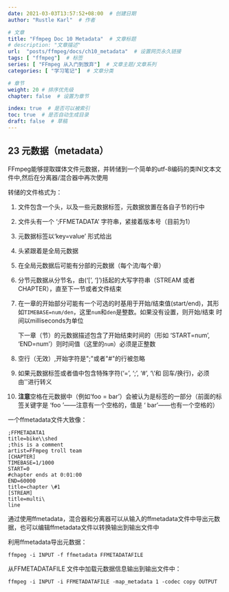 ```yaml
---
date: 2021-03-03T13:57:52+08:00  # 创建日期
author: "Rustle Karl"  # 作者

# 文章
title: "Ffmpeg Doc 10 Metadata"  # 文章标题
# description: "文章描述"
url:  "posts/ffmpeg/docs/ch10_metadata"  # 设置网页永久链接
tags: [ "ffmpeg"]  # 标签
series: [ "FFmpeg 从入门到放弃"]  # 文章主题/文章系列
categories: [ "学习笔记"]  # 文章分类

# 章节
weight: 20 # 排序优先级
chapter: false  # 设置为章节

index: true  # 是否可以被索引
toc: true  # 是否自动生成目录
draft: false  # 草稿
---
```


## 23 元数据（metadata）
FFmpeg能够提取媒体文件元数据，并转储到一个简单的utf-8编码的类INI文本文件中,然后在分离器/混合器中再次使用

转储的文件格式为：

1. 文件包含一个头，以及一些元数据标签，元数据放置在各自子节的行中
2. 文件头有一个 ‘;FFMETADATA’ 字符串，紧接着版本号（目前为1）
3. 元数据标签以‘key=value’ 形式给出
4. 头紧跟着是全局元数据
5. 在全局元数据后可能有分部的元数据（每个流/每个章）
6. 分节元数据从分节名，由(‘[’, ‘]’)括起的大写字符串（STREAM 或者 CHAPTER），直至下一节或者文件结束
7. 在一章的开始部分可能有一个可选的时基用于开始/结束值(start/end)，其形如`TIMEBASE=num/den`，这里`num`和`den`是整数。如果没有设置，则开始/结束 时间以milliseconds为单位

	下一章（节）的元数据描述包含了开始结束时间的（形如 ‘START=num’, ‘END=num’）则时间值（这里的`num`）必须是正整数
8. 空行（无效）,开始字符是";"或者"#"的行被忽略
9. 如果元数据标签或者值中包含特殊字符(‘=’, ‘;’, ‘#’, ‘\’和 回车/换行)，必须由'\'进行转义
10. **注意**空格在元数据中（例如‘foo = bar’）会被认为是标签的一部分（前面的标签关键字是 ‘foo ’——注意有一个空格的，值是 ‘ bar’——也有一个空格的）

一个ffmetadata文件大致像：

> 
	;FFMETADATA1
	title=bike\\shed
	;this is a comment
	artist=FFmpeg troll team  
	[CHAPTER]
	TIMEBASE=1/1000
	START=0
	#chapter ends at 0:01:00
	END=60000
	title=chapter \#1
	[STREAM]
	title=multi\
	line

通过使用ffmetadata，混合器和分离器可以从输入的ffmetadata文件中导出元数据，也可以编辑ffmetadata文件以转换输出到输出文件中

利用ffmetadata导出元数据：

    ffmpeg -i INPUT -f ffmetadata FFMETADATAFILE
从FFMETADATAFILE 文件中加载元数据信息输出到输出文件中：

    ffmpeg -i INPUT -i FFMETADATAFILE -map_metadata 1 -codec copy OUTPUT
    